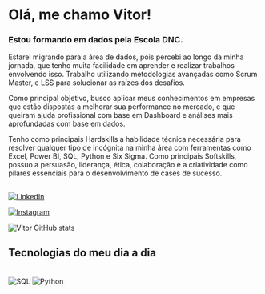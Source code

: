 # Olá, me chamo Vitor!
### Estou formando em dados pela Escola DNC.

Estarei migrando para a área de dados, pois percebi ao longo da minha jornada, que tenho muita facilidade em aprender e realizar trabalhos envolvendo isso. Trabalho utilizando metodologias avançadas como Scrum Master, e LSS para solucionar as raízes dos desafios.

Como principal objetivo, busco aplicar meus conhecimentos em empresas que estão dispostas a melhorar sua performance no mercado, e que queiram ajuda profissional com base em Dashboard e análises mais aprofundadas com base em dados.

Tenho como principais Hardskills a habilidade técnica necessária para resolver qualquer tipo de incógnita na minha área com ferramentas como Excel, Power BI, SQL, Python e Six Sigma. Como principais Softskills, possuo a persuasão, liderança, ética, colaboração e a criatividade como pilares essenciais para o desenvolvimento de cases de sucesso.
## 

[![LinkedIn](https://img.shields.io/badge/LinkedIn-0077B5?style=for-the-badge&logo=linkedin&logoColor=white)](https://www.linkedin.com/in/vhgambero/)

[![Instagram](https://img.shields.io/badge/Instagram-E4405F?style=for-the-badge&logo=instagram&logoColor=white)](https://www.instagram.com/vitorgambero/)

![Vitor GitHub stats](https://github-readme-stats.vercel.app/api?username=vhgambero&show_icons=true&theme=radical)

## Tecnologias do meu dia a dia

<div style="display: inline_block"><br/>
    <img align="center" alt="SQL" src="https://img.shields.io/badge/MySQL-00000F?style=for-the-badge&logo=mysql&logoColor=white"  / >
    <img align="center" alt="Python" src="https://img.shields.io/badge/Python-3776AB?style=for-the-badge&logo=python&logoColor=white"  / >
    
</div>


